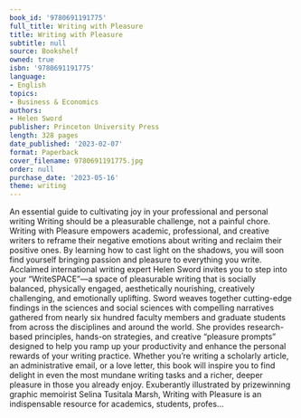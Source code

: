 ```yaml
---
book_id: '9780691191775'
full_title: Writing with Pleasure
title: Writing with Pleasure
subtitle: null
source: Bookshelf
owned: true
isbn: '9780691191775'
language:
- English
topics:
- Business & Economics
authors:
- Helen Sword
publisher: Princeton University Press
length: 328 pages
date_published: '2023-02-07'
format: Paperback
cover_filename: 9780691191775.jpg
order: null
purchase_date: '2023-05-16'
theme: writing
---
```

An essential guide to cultivating joy in your professional and personal writing Writing should be a pleasurable challenge, not a painful chore. Writing with Pleasure empowers academic, professional, and creative writers to reframe their negative emotions about writing and reclaim their positive ones. By learning how to cast light on the shadows, you will soon find yourself bringing passion and pleasure to everything you write. Acclaimed international writing expert Helen Sword invites you to step into your “WriteSPACE”—a space of pleasurable writing that is socially balanced, physically engaged, aesthetically nourishing, creatively challenging, and emotionally uplifting. Sword weaves together cutting-edge findings in the sciences and social sciences with compelling narratives gathered from nearly six hundred faculty members and graduate students from across the disciplines and around the world. She provides research-based principles, hands-on strategies, and creative “pleasure prompts” designed to help you ramp up your productivity and enhance the personal rewards of your writing practice. Whether you’re writing a scholarly article, an administrative email, or a love letter, this book will inspire you to find delight in even the most mundane writing tasks and a richer, deeper pleasure in those you already enjoy. Exuberantly illustrated by prizewinning graphic memoirist Selina Tusitala Marsh, Writing with Pleasure is an indispensable resource for academics, students, profes...
